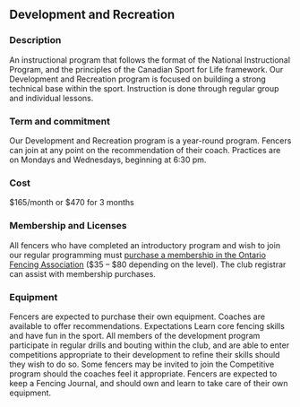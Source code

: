 ## Development and Recreation

### Description

An instructional program that follows the format of the National Instructional Program, and the principles of the Canadian Sport for Life framework. Our Development and Recreation program is focused on building a strong technical base within the sport. Instruction is done through regular group and individual lessons.

### Term and commitment

Our Development and Recreation program is a year-round program. Fencers can join at any point on the recommendation of their coach. Practices are on Mondays and Wednesdays, beginning at 6:30 pm.

### Cost

$165/month or $470 for 3 months

### Membership and Licenses

All fencers who have completed an introductory program and wish to join our regular programming must [purchase a membership in the Ontario Fencing Association](https://fencingontario.ca/about-the-ofa/membership-information/) ($35 – $80 depending on the level). The club registrar can assist with membership purchases.

### Equipment

Fencers are expected to purchase their own equipment. Coaches are available to offer recommendations. Expectations Learn core fencing skills and have fun in the sport. All members of the development program participate in regular drills and bouting within the club, and are able to enter competitions appropriate to their development to refine their skills should they wish to do so. Some fencers may be invited to join the Competitive program should the coaches feel it appropriate. Fencers are expected to keep a Fencing Journal, and should own and learn to take care of their own equipment.